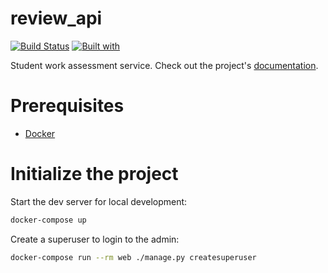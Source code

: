# review_api

[![Build Status](https://travis-ci.org/mrsalbey/review_api.svg?branch=master)](https://travis-ci.org/mrsalbey/review_api)
[![Built with](https://img.shields.io/badge/Built_with-Cookiecutter_Django_Rest-F7B633.svg)](https://github.com/agconti/cookiecutter-django-rest)

Student work assessment service. Check out the project's [documentation](http://mrsalbey.github.io/review_api/).

# Prerequisites

- [Docker](https://docs.docker.com/docker-for-mac/install/)

# Initialize the project

Start the dev server for local development:

```bash
docker-compose up
```

Create a superuser to login to the admin:

```bash
docker-compose run --rm web ./manage.py createsuperuser
```
